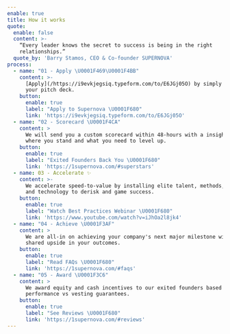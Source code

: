 ```yaml
---
enable: true
title: How it works
quote:
  enable: false
  content: >-
    “Every leader knows the secret to success is being in the right
    relationships.”
  quote_by: 'Barry Stamos, CEO & Co-founder SUPERNOVA'
process:
  - name: "01 - Apply \U0001F469‍\U0001F4BB"
    content: >-
      [Apply](/https://i9evkjegsiq.typeform.com/to/E6JGj05O) by simply uploading
      your pitch deck.  
    button:
      enable: true
      label: "Apply to Supernova \U0001F680"
      link: 'https://i9evkjegsiq.typeform.com/to/E6JGj05O'
  - name: "02 - Scorecard \U0001F4CA"
    content: >
      We will send you a custom scorecard within 48-hours with a insights on
      where you stand and what you need to level up. 
    button:
      enable: true
      label: "Exited Founders Back You \U0001F680"
      link: 'https://1supernova.com/#superstars'
  - name: 03 - Accelerate ✨
    content: >-
      We accelerate speed-to-value by installing elite talent, methods, systems,
      and technology to derisk and game success.
    button:
      enable: true
      label: "Watch Best Practices Webinar \U0001F680"
      link: 'https://www.youtube.com/watch?v=iJhOa2l8jk4'
  - name: "04 - Achieve \U0001F3AF"
    content: >
      We are all-in on achieving your company's next major milestone with a
      shared upside in your outcomes.
    button:
      enable: true
      label: "Read FAQs \U0001F680"
      link: 'https://1supernova.com/#faqs'
  - name: "05 - Award \U0001F3C6"
    content: >
      We award equity and cash incentives to our exited founders based on
      performance vs vesting guarantees.
    button:
      enable: true
      label: "See Reviews \U0001F680"
      link: 'https://1supernova.com/#reviews'
---
```


